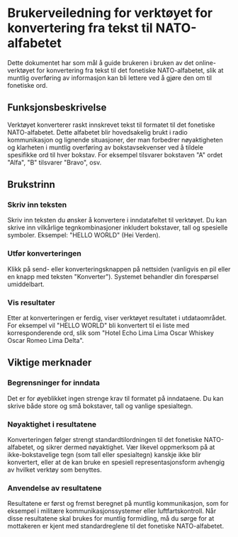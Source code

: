# Brukerveiledning for verktøyet for konvertering fra tekst til NATO-alfabetet

Dette dokumentet har som mål å guide brukeren i bruken av det online-verktøyet for konvertering fra tekst til det fonetiske NATO-alfabetet, slik at muntlig overføring av informasjon kan bli lettere ved å gjøre den om til fonetiske ord.

## Funksjonsbeskrivelse

Verktøyet konverterer raskt innskrevet tekst til formatet til det fonetiske NATO-alfabetet. Dette alfabetet blir hovedsakelig brukt i radio kommunikasjon og lignende situasjoner, der man forbedrer nøyaktigheten og klarheten i muntlig overføring av bokstavsekvenser ved å tildele spesifikke ord til hver bokstav. For eksempel tilsvarer bokstaven "A" ordet "Alfa", "B" tilsvarer "Bravo", osv.

## Brukstrinn

### Skriv inn teksten
Skriv inn teksten du ønsker å konvertere i inndatafeltet til verktøyet. Du kan skrive inn vilkårlige tegnkombinasjoner inkludert bokstaver, tall og spesielle symboler. Eksempel: "HELLO WORLD" (Hei Verden).

### Utfør konverteringen
Klikk på send- eller konverteringsknappen på nettsiden (vanligvis en pil eller en knapp med teksten "Konverter"). Systemet behandler din forespørsel umiddelbart.

### Vis resultater
Etter at konverteringen er ferdig, viser verktøyet resultatet i utdataområdet. For eksempel vil "HELLO WORLD" bli konvertert til ei liste med korresponderende ord, slik som "Hotel Echo Lima Lima Oscar Whiskey Oscar Romeo Lima Delta".

## Viktige merknader

### Begrensninger for inndata
Det er for øyeblikket ingen strenge krav til formatet på inndataene. Du kan skrive både store og små bokstaver, tall og vanlige spesialtegn.

### Nøyaktighet i resultatene
Konverteringen følger strengt standardtilordningen til det fonetiske NATO-alfabetet, og sikrer dermed nøyaktighet. Vær likevel oppmerksom på at ikke-bokstavelige tegn (som tall eller spesialtegn) kanskje ikke blir konvertert, eller at de kan bruke en spesiell representasjonsform avhengig av hvilket verktøy som benyttes.

### Anvendelse av resultatene
Resultatene er først og fremst beregnet på muntlig kommunikasjon, som for eksempel i militære kommunikasjonssystemer eller luftfartskontroll. Når disse resultatene skal brukes for muntlig formidling, må du sørge for at mottakeren er kjent med standardreglene til det fonetiske NATO-alfabetet.